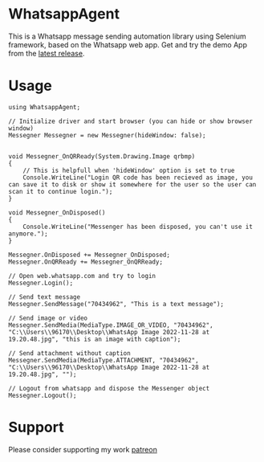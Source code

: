 # WhatsappAgent
This is a Whatsapp message sending automation library using Selenium framework, based on the Whatsapp web app. Get and try the demo App from the [latest release](https://github.com/MohammadFneish7/WhatsappAgent/releases/latest).

# Usage
```
using WhatsappAgent;

// Initialize driver and start browser (you can hide or show browser window)
Messegner Messegner = new Messegner(hideWindow: false);


void Messegner_OnQRReady(System.Drawing.Image qrbmp)
{
    // This is helpfull when 'hideWindow' option is set to true
    Console.WriteLine("Login QR code has been recieved as image, you can save it to disk or show it somewhere for the user so the user can scan it to continue login.");
}

void Messegner_OnDisposed()
{
    Console.WriteLine("Messenger has been disposed, you can't use it anymore.");
}

Messegner.OnDisposed += Messegner_OnDisposed;
Messegner.OnQRReady += Messegner_OnQRReady;

// Open web.whatsapp.com and try to login
Messegner.Login();

// Send text message
Messegner.SendMessage("70434962", "This is a text message");

// Send image or video
Messegner.SendMedia(MediaType.IMAGE_OR_VIDEO, "70434962", "C:\\Users\\96170\\Desktop\\WhatsApp Image 2022-11-28 at 19.20.48.jpg", "this is an image with caption");

// Send attachment without caption
Messegner.SendMedia(MediaType.ATTACHMENT, "70434962", "C:\\Users\\96170\\Desktop\\WhatsApp Image 2022-11-28 at 19.20.48.jpg", "");

// Logout from whatsapp and dispose the Messenger object
Messegner.Logout();

```

# Support
Please consider supporting my work [patreon](https://patreon.com/user?u=67136083&utm_medium=clipboard_copy&utm_source=copyLink&utm_campaign=creatorshare_creator&utm_content=join_link)

